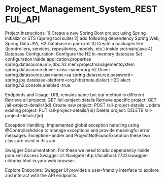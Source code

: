 # Project_Management_System_RESTFUL_API
Project Instructions:
1] Create a new Spring Boot project using Spring Initializr or STS (Spring tool suite)
2]  add following dependency  Spring Web, Spring Data JPA, H2 Database in pom.xml
3] Create a packages like ((controllers, services, repositories, models, 
etc.) inside src/main/java
4]  Database Configuration:  Configure the H2 in-memory database
Set configuration inside application.properties 
spring.datasource.url=jdbc:h2:mem:projectmanagementsystem
spring.datasource.driver-class-name=org.h2.Driver
spring.datasource.username=sa
spring.datasource.password=
spring.jpa.database-platform=org.hibernate.dialect.H2Dialect
spring.h2.console.enabled=true

Endpoints and Usage:
URL remains same but our method is different 
Retrieve all projects: GET /all-project-details
Retrieve specific project: GET /all-project-details/{id}
Create new project: POST /all-project-details
Update existing project: PUT /all-project-details/{id}
Delete project: DELETE /all-project-details/{id}

Exception Handling:  Implemented global exception handling using @ControllerAdvice to manage exceptions and provide meaningful error messages.
ExceptionHandler and ProjectNotFoundException these two class are used in this api


Swagger Documentation:
For these we need to add dependency inside pom.xml
Access Swagger UI: Navigate http://localhost:7722/swagger-ui/index.html in your web browser.

Explore Endpoints: Swagger UI provides a user-friendly interface to explore and interact with the API endpoints.
